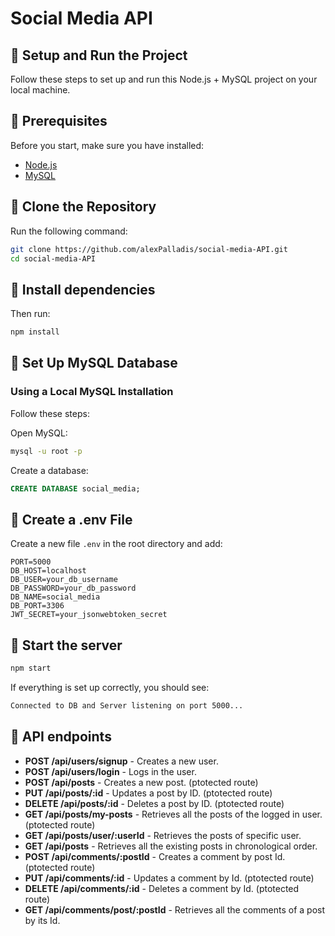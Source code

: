 # Social Media API

## 🚀 Setup and Run the Project

Follow these steps to set up and run this Node.js + MySQL project on your local machine.

## 🔹 Prerequisites

Before you start, make sure you have installed:
- [Node.js](https://nodejs.org/)
- [MySQL](https://www.mysql.com/) 

## 🔹 Clone the Repository

Run the following command:

```sh
git clone https://github.com/alexPalladis/social-media-API.git
cd social-media-API
```

## 🔹 Install dependencies

Then run:

```sh
npm install
```

## 🔹 Set Up MySQL Database

###  Using a Local MySQL Installation

Follow these steps:

Open MySQL:

```sh
mysql -u root -p
```

Create a database:

```sql
CREATE DATABASE social_media;
```

## 🔹 Create a .env File

Create a new file `.env` in the root directory and add:

```env
PORT=5000
DB_HOST=localhost
DB_USER=your_db_username
DB_PASSWORD=your_db_password
DB_NAME=social_media
DB_PORT=3306
JWT_SECRET=your_jsonwebtoken_secret
```

## 🔹 Start the server

```sh
npm start
```
If everything is set up correctly, you should see:

```sh
Connected to DB and Server listening on port 5000...
```

## 🔹 API endpoints


- **POST /api/users/signup** - Creates a new user.
- **POST /api/users/login** - Logs in the user.
- **POST /api/posts** - Creates a new post. (ptotected route)
- **PUT /api/posts/:id** - Updates a post by ID. (ptotected route)
- **DELETE /api/posts/:id** - Deletes a post by ID. (ptotected route)
- **GET /api/posts/my-posts** - Retrieves all the posts of the logged in user. (ptotected route)
- **GET /api/posts/user/:userId** - Retrieves the posts of specific user.
- **GET /api/posts** - Retrieves all the existing posts in chronological order.
- **POST /api/comments/:postId** - Creates a comment by post Id. (ptotected route)
- **PUT /api/comments/:id** - Updates a comment by Id. (ptotected route)
- **DELETE /api/comments/:id** - Deletes a comment by Id. (ptotected route)
- **GET /api/comments/post/:postId** - Retrieves all the comments of a post by its Id.

